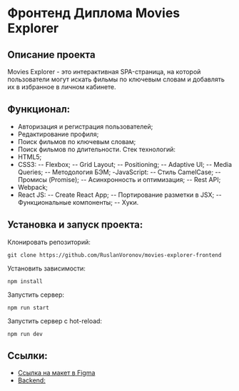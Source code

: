 # Фронтенд Диплома Movies Explorer
## Описание проекта
Movies Explorer - это интерактивная SPA-страница, на которой пользователи могут искать фильмы по ключевым словам и добавлять их в избранное в личном кабинете.

## Функционал:
- Авторизация и регистрация пользователей;
- Редактирование профиля;
- Поиск фильмов по ключевым словам;
- Поиск фильмов по длительности.
Стек технологий:
- HTML5;
- CSS3:
-- Flexbox;
-- Grid Layout;
-- Positioning;
-- Adaptive UI;
-- Media Queries;
-- Методология БЭМ;
-JavaScript:
-- Стиль CamelCase;
-- Промисы (Promise);
-- Асинхронность и оптимизация;
-- Rest API;
- Webpack;
- React JS:
-- Create React App;
-- Портирование разметки в JSX;
-- Функциональные компоненты;
-- Хуки.
  
## Установка и запуск проекта:
Клонировать репозиторий:

    git clone https://github.com/RuslanVoronov/movies-explorer-frontend

Установить зависимости:

    npm install

Запустить сервер:

    npm run start

Запустить сервер с hot-reload:

    npm run dev

## Ссылки:
* [Ссылка на макет в Figma](https://disk.yandex.lt/d/6EPVFkjPU_Po1A)
* [Backend:](https://github.com/RuslanVoronov/movies-explorer-api)
